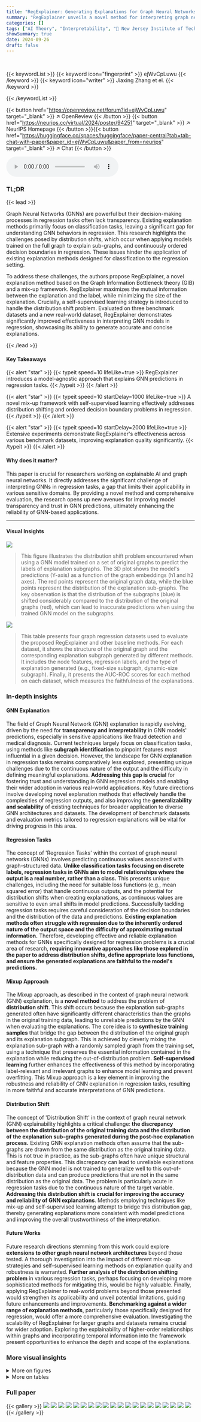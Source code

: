 ```yaml
---
title: "RegExplainer: Generating Explanations for Graph Neural Networks in Regression Tasks"
summary: "RegExplainer unveils a novel method for interpreting graph neural networks in regression tasks, bridging the explanation gap by addressing distribution shifts and tackling continuously ordered decisio..."
categories: []
tags: ["AI Theory", "Interpretability", "🏢 New Jersey Institute of Technology",]
showSummary: true
date: 2024-09-26
draft: false
---
```


<br>

{{< keywordList >}}
{{< keyword icon="fingerprint" >}} ejWvCpLuwu {{< /keyword >}}
{{< keyword icon="writer" >}} Jiaxing Zhang et el. {{< /keyword >}}
 
{{< /keywordList >}}

{{< button href="https://openreview.net/forum?id=ejWvCpLuwu" target="_blank" >}}
↗ OpenReview
{{< /button >}}
{{< button href="https://neurips.cc/virtual/2024/poster/94251" target="_blank" >}}
↗ NeurIPS Homepage
{{< /button >}}{{< button href="https://huggingface.co/spaces/huggingface/paper-central?tab=tab-chat-with-paper&paper_id=ejWvCpLuwu&paper_from=neurips" target="_blank" >}}
↗ Chat
{{< /button >}}



<audio controls>
    <source src="https://ai-paper-reviewer.com/ejWvCpLuwu/podcast.wav" type="audio/wav">
    Your browser does not support the audio element.
</audio>


### TL;DR


{{< lead >}}

Graph Neural Networks (GNNs) are powerful but their decision-making processes in regression tasks often lack transparency. Existing explanation methods primarily focus on classification tasks, leaving a significant gap for understanding GNN behaviors in regression.  This research highlights the challenges posed by distribution shifts, which occur when applying models trained on the full graph to explain sub-graphs, and continuously ordered decision boundaries in regression. These issues hinder the application of existing explanation methods designed for classification to the regression setting. 

To address these challenges, the authors propose RegExplainer, a novel explanation method based on the Graph Information Bottleneck theory (GIB) and a mix-up framework. RegExplainer maximizes the mutual information between the explanation and the label, while minimizing the size of the explanation.  Crucially, a self-supervised learning strategy is introduced to handle the distribution shift problem.  Evaluated on three benchmark datasets and a new real-world dataset, RegExplainer demonstrates significantly improved effectiveness in interpreting GNN models in regression, showcasing its ability to generate accurate and concise explanations.

{{< /lead >}}


#### Key Takeaways

{{< alert "star" >}}
{{< typeit speed=10 lifeLike=true >}} RegExplainer introduces a model-agnostic approach that explains GNN predictions in regression tasks. {{< /typeit >}}
{{< /alert >}}

{{< alert "star" >}}
{{< typeit speed=10 startDelay=1000 lifeLike=true >}} A novel mix-up framework with self-supervised learning effectively addresses distribution shifting and ordered decision boundary problems in regression. {{< /typeit >}}
{{< /alert >}}

{{< alert "star" >}}
{{< typeit speed=10 startDelay=2000 lifeLike=true >}} Extensive experiments demonstrate RegExplainer's effectiveness across various benchmark datasets, improving explanation quality significantly. {{< /typeit >}}
{{< /alert >}}

#### Why does it matter?
This paper is crucial for researchers working on explainable AI and graph neural networks.  It directly addresses the significant challenge of interpreting GNNs in regression tasks, a gap that limits their applicability in various sensitive domains. By providing a novel method and comprehensive evaluation, the research opens up new avenues for improving model transparency and trust in GNN predictions, ultimately enhancing the reliability of GNN-based applications.

------
#### Visual Insights



![](https://ai-paper-reviewer.com/ejWvCpLuwu/figures_1_1.jpg)

> This figure illustrates the distribution shift problem encountered when using a GNN model trained on a set of original graphs to predict the labels of explanation subgraphs. The 3D plot shows the model's predictions (Y-axis) as a function of the graph embeddings (h1 and h2 axes).  The red points represent the original graph data, while the blue points represent the distribution of the explanation sub-graphs. The key observation is that the distribution of the subgraphs (blue) is shifted considerably compared to the distribution of the original graphs (red), which can lead to inaccurate predictions when using the trained GNN model on the subgraphs.





![](https://ai-paper-reviewer.com/ejWvCpLuwu/tables_6_1.jpg)

> This table presents four graph regression datasets used to evaluate the proposed RegExplainer and other baseline methods. For each dataset, it shows the structure of the original graph and the corresponding explanation subgraph generated by different methods.  It includes the node features, regression labels, and the type of explanation generated (e.g., fixed-size subgraph, dynamic-size subgraph).  Finally, it presents the AUC-ROC scores for each method on each dataset, which measures the faithfulness of the explanations.





### In-depth insights


#### GNN Explanation
The field of Graph Neural Network (GNN) explanation is rapidly evolving, driven by the need for **transparency and interpretability** in GNN models' predictions, especially in sensitive applications like fraud detection and medical diagnosis.  Current techniques largely focus on classification tasks, using methods like **subgraph identification** to pinpoint features most influential in a given decision.  However, the landscape for GNN explanation in regression tasks remains comparatively less explored, presenting unique challenges due to the continuous nature of the output and the difficulty in defining meaningful explanations.  **Addressing this gap is crucial** for fostering trust and understanding in GNN regression models and enabling their wider adoption in various real-world applications.  Key future directions involve developing novel explanation methods that effectively handle the complexities of regression outputs, and also improving the **generalizability and scalability** of existing techniques for broader application to diverse GNN architectures and datasets. The development of benchmark datasets and evaluation metrics tailored to regression explanations will be vital for driving progress in this area.

#### Regression Tasks
The concept of 'Regression Tasks' within the context of graph neural networks (GNNs) involves predicting continuous values associated with graph-structured data.  **Unlike classification tasks focusing on discrete labels, regression tasks in GNNs aim to model relationships where the output is a real number, rather than a class.** This presents unique challenges, including the need for suitable loss functions (e.g., mean squared error) that handle continuous outputs, and the potential for distribution shifts when creating explanations, as continuous values are sensitive to even small shifts in model predictions.  Successfully tackling regression tasks requires careful consideration of the decision boundaries and the distribution of the data and predictions. **Existing explanation methods often struggle with regression due to the inherently ordered nature of the output space and the difficulty of approximating mutual information.**  Therefore, developing effective and reliable explanation methods for GNNs specifically designed for regression problems is a crucial area of research, **requiring innovative approaches like those explored in the paper to address distribution shifts, define appropriate loss functions, and ensure the generated explanations are faithful to the model's predictions.**

#### Mixup Approach
The Mixup approach, as described in the context of graph neural network (GNN) explanation, is a **novel method** to address the problem of **distribution shift**.  This shift occurs because the explanation sub-graphs generated often have significantly different characteristics than the graphs in the original training data, leading to unreliable predictions by the GNN when evaluating the explanations.  The core idea is to **synthesize training samples** that bridge the gap between the distribution of the original graph and its explanation subgraph.  This is achieved by cleverly mixing the explanation sub-graph with a randomly sampled graph from the training set, using a technique that preserves the essential information contained in the explanation while reducing the out-of-distribution problem.  **Self-supervised learning** further enhances the effectiveness of this method by incorporating label-relevant and irrelevant graphs to enhance model learning and prevent overfitting. This Mixup approach is a key element in improving the robustness and reliability of GNN explanation in regression tasks, resulting in more faithful and accurate interpretations of GNN predictions.

#### Distribution Shift
The concept of 'Distribution Shift' in the context of graph neural network (GNN) explainability highlights a critical challenge: **the discrepancy between the distribution of the original training data and the distribution of the explanation sub-graphs generated during the post-hoc explanation process.**  Existing GNN explanation methods often assume that the sub-graphs are drawn from the same distribution as the original training data. This is not true in practice, as the sub-graphs often have unique structural and feature properties.  This discrepancy can lead to unreliable explanations because the GNN model is not trained to generalize well to this out-of-distribution data and can produce predictions that are not in the same distribution as the original data.  The problem is particularly acute in regression tasks due to the continuous nature of the target variable.  **Addressing this distribution shift is crucial for improving the accuracy and reliability of GNN explanations**. Methods employing techniques like mix-up and self-supervised learning attempt to bridge this distribution gap, thereby generating explanations more consistent with model predictions and improving the overall trustworthiness of the interpretation.

#### Future Works
Future research directions stemming from this work could explore **extensions to other graph neural network architectures** beyond those tested.  A thorough investigation into the impact of different mix-up strategies and self-supervised learning methods on explanation quality and robustness is warranted.  **Further analysis of the distribution shifting problem** in various regression tasks, perhaps focusing on developing more sophisticated methods for mitigating this, would be highly valuable.  Finally, applying RegExplainer to real-world problems beyond those presented would strengthen its applicability and unveil potential limitations, guiding future enhancements and improvements.  **Benchmarking against a wider range of explanation methods**, particularly those specifically designed for regression, would offer a more comprehensive evaluation.  Investigating the scalability of RegExplainer for larger graphs and datasets remains crucial for wider adoption. Exploring the explainability of higher-order relationships within graphs and incorporating temporal information into the framework present opportunities to enhance the depth and scope of the explanations.


### More visual insights

<details>
<summary>More on figures
</summary>


![](https://ai-paper-reviewer.com/ejWvCpLuwu/figures_3_1.jpg)

> This figure provides a visual explanation for why the mutual information between the explanation subgraph G* and the label Y is greater than the mutual information between the prediction label Y* and Y. It uses Venn diagrams to represent the information shared by these variables. The larger overlapping area between G* and Y illustrates that G* contains more information about Y than Y* does.


![](https://ai-paper-reviewer.com/ejWvCpLuwu/figures_4_1.jpg)

> This figure shows the distribution shift problem in graph regression.  Four graphs, one for each dataset (BA-Motif-Volume, BA-Motif-Counting, Triangles, Crippen), illustrate the distribution of ground truth labels (blue), predictions from the original graph (red), and predictions from the explanation subgraph (green). The x-axis represents the graph index sorted by the label value. The significant shift between the red and green points across all datasets demonstrates the distribution shift problem, where the model's performance on the original graph differs substantially from its performance on the explanation subgraph.


![](https://ai-paper-reviewer.com/ejWvCpLuwu/figures_5_1.jpg)

> This figure illustrates the RegExplainer framework.  It shows how the explainer model generates an explanation subgraph (G*) for a given graph (G). To address the distribution shift problem, a mix-up approach is used, combining G* with subgraphs from similar (G+) and dissimilar (G−) graphs. The resulting mixed graphs, G(mix)+ and G(mix)−, are then fed into a GNN to obtain their embeddings.  The InfoNCE loss is employed to guide the training process.


![](https://ai-paper-reviewer.com/ejWvCpLuwu/figures_7_1.jpg)

> This figure shows the ablation study results for the RegExplainer model.  The AUC performance (Area Under the Curve of the Receiver Operating Characteristic curve) is shown for four different datasets.  Each bar represents the performance of a variant of the model where a component (mix-up, InfoNCE loss, or MSE loss) is removed. The original RegExplainer model's performance is shown for comparison, highlighting the contribution of each removed component to overall performance. Error bars show standard deviations.


![](https://ai-paper-reviewer.com/ejWvCpLuwu/figures_7_2.jpg)

> This figure shows the results of a hyperparameter sensitivity analysis performed on the RegExplainer model.  Two hyperparameters, α and β, were varied across a range of values, and the resulting average AUC score (Area Under the Receiver Operating Characteristic curve) was calculated across ten runs for each setting.  The x-axis represents the values of the hyperparameters, and the y-axis represents the average AUC score. The plot helps to understand the impact of these hyperparameters on model performance and to identify optimal values. Each line on the plot represents one of the four datasets used in the study.


![](https://ai-paper-reviewer.com/ejWvCpLuwu/figures_17_1.jpg)

> This figure shows the distribution shift problem in graph regression tasks. It visualizes the regression values of the original graph (blue points), the GNN prediction of the original graph (red points), and the GNN prediction of the explanation sub-graph (green points) for four datasets (BA-Motif-Volume, BA-Motif-Counting, Triangles, and Crippen). The x-axis represents the graph indices sorted by their labels (Y). The figure demonstrates that the distribution of the explanation sub-graph predictions significantly shifts away from the distribution of the original graph predictions, highlighting the distribution shift problem which hinders the effectiveness of existing explanation methods for graph regression.


</details>




<details>
<summary>More on tables
</summary>


![](https://ai-paper-reviewer.com/ejWvCpLuwu/tables_8_1.jpg)
> This table presents a quantitative analysis of the distribution shifting problem by comparing the root mean squared error (RMSE) between different prediction pairs. The RMSE is calculated for three pairs: (1) the prediction from the original graph (f(G)) and the ground truth label (Y), (2) the prediction from the explanation subgraph (f(G*)) and the ground truth label (Y), and (3) the prediction from the original graph (f(G)) and the prediction from the explanation subgraph (f(G*)). The values reveal the degree of prediction shift introduced by using the explanation subgraph alone instead of the full graph in the prediction process.

![](https://ai-paper-reviewer.com/ejWvCpLuwu/tables_8_2.jpg)
> This table presents the results of an experiment designed to measure how well the proposed method, RegExplainer, addresses the distribution shift problem.  It compares embedding distances (Cosine and Euclidean) and prediction errors (RMSE) between the original graph, the explanation subgraph, and the mix-up graph. Lower Euclidean distances and RMSE values indicate better distribution repair, showing RegExplainer's effectiveness in aligning the distribution of the explanation subgraph with the original graph.

![](https://ai-paper-reviewer.com/ejWvCpLuwu/tables_12_1.jpg)
> This table presents four graph regression datasets used to evaluate the proposed method and compares its performance to other baselines.  For each dataset, it shows the type of node features, the regression label used, the type of explanation generated (e.g., fixed or dynamic size subgraphs), and the AUC-ROC scores for different explanation methods. The table also includes visual representations of the original graphs and their corresponding explanations. The Crippen dataset is further described as a real-world dataset where node colors represent atom types and features are one-hot encoded.

![](https://ai-paper-reviewer.com/ejWvCpLuwu/tables_15_1.jpg)
> This table presents four graph regression datasets used in the paper, along with results from different explanation methods (RegExplainer and baselines).  For each dataset, it shows the type of node features, regression label, explanation type and AUC-ROC scores on edges. Visual representations of the original graph and explanation sub-graph are included for some datasets.  The Crippen dataset uses node coloring to represent different atom types.

![](https://ai-paper-reviewer.com/ejWvCpLuwu/tables_15_2.jpg)
> This table presents four graph regression datasets used to evaluate the proposed RegExplainer and several baseline methods. For each dataset, it illustrates the original graph structure, the type of node features used, the regression label, the type of explanation (subgraph) generated by different methods, and the AUC-ROC score measuring the faithfulness of these explanations. The Crippen dataset is unique in that node colors represent different atom types, while the node features are one-hot encodings of these atom types.

</details>




### Full paper

{{< gallery >}}
<img src="https://ai-paper-reviewer.com/ejWvCpLuwu/1.png" class="grid-w50 md:grid-w33 xl:grid-w25" />
<img src="https://ai-paper-reviewer.com/ejWvCpLuwu/2.png" class="grid-w50 md:grid-w33 xl:grid-w25" />
<img src="https://ai-paper-reviewer.com/ejWvCpLuwu/3.png" class="grid-w50 md:grid-w33 xl:grid-w25" />
<img src="https://ai-paper-reviewer.com/ejWvCpLuwu/4.png" class="grid-w50 md:grid-w33 xl:grid-w25" />
<img src="https://ai-paper-reviewer.com/ejWvCpLuwu/5.png" class="grid-w50 md:grid-w33 xl:grid-w25" />
<img src="https://ai-paper-reviewer.com/ejWvCpLuwu/6.png" class="grid-w50 md:grid-w33 xl:grid-w25" />
<img src="https://ai-paper-reviewer.com/ejWvCpLuwu/7.png" class="grid-w50 md:grid-w33 xl:grid-w25" />
<img src="https://ai-paper-reviewer.com/ejWvCpLuwu/8.png" class="grid-w50 md:grid-w33 xl:grid-w25" />
<img src="https://ai-paper-reviewer.com/ejWvCpLuwu/9.png" class="grid-w50 md:grid-w33 xl:grid-w25" />
<img src="https://ai-paper-reviewer.com/ejWvCpLuwu/10.png" class="grid-w50 md:grid-w33 xl:grid-w25" />
<img src="https://ai-paper-reviewer.com/ejWvCpLuwu/11.png" class="grid-w50 md:grid-w33 xl:grid-w25" />
<img src="https://ai-paper-reviewer.com/ejWvCpLuwu/12.png" class="grid-w50 md:grid-w33 xl:grid-w25" />
<img src="https://ai-paper-reviewer.com/ejWvCpLuwu/13.png" class="grid-w50 md:grid-w33 xl:grid-w25" />
<img src="https://ai-paper-reviewer.com/ejWvCpLuwu/14.png" class="grid-w50 md:grid-w33 xl:grid-w25" />
<img src="https://ai-paper-reviewer.com/ejWvCpLuwu/15.png" class="grid-w50 md:grid-w33 xl:grid-w25" />
<img src="https://ai-paper-reviewer.com/ejWvCpLuwu/16.png" class="grid-w50 md:grid-w33 xl:grid-w25" />
<img src="https://ai-paper-reviewer.com/ejWvCpLuwu/17.png" class="grid-w50 md:grid-w33 xl:grid-w25" />
<img src="https://ai-paper-reviewer.com/ejWvCpLuwu/18.png" class="grid-w50 md:grid-w33 xl:grid-w25" />
<img src="https://ai-paper-reviewer.com/ejWvCpLuwu/19.png" class="grid-w50 md:grid-w33 xl:grid-w25" />
<img src="https://ai-paper-reviewer.com/ejWvCpLuwu/20.png" class="grid-w50 md:grid-w33 xl:grid-w25" />
{{< /gallery >}}